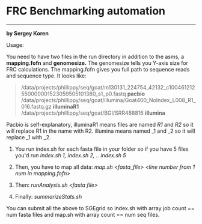 # FRC Benchmarking automation
---
**by Sergey Koren**

Usage:

You need to have two files in the run directory in addition to the asms, a **mapping.fofn** and **genomesize.** The genomesize tells you Y-axis size for FRC calculations. The mapping.fofn gives you full path to sequence reads and sequence type. It looks like:

>/data/projects/phillippy/seq/goat/m130131_224754_42132_c100461212550000001523059505101380_s1_p0.fastq **pacbio**
>/data/projects/phillippy/seq/goat/illumina/Goat400_NoIndex_L008_R1_016.fastq.gz **illuminaR1**
>/data/projects/phillippy/seq/goat/BGI/SRR488816 **illumina**

Pacbio is self-explanatory, illuminaR1 means files are named *_R1_* and *_R2_* so it will replace R1 in the name with R2. illumina means named _1 and _2 so it will replace _1 with _2.

1. You run index.sh for each fasta file in your folder so if you have 5 files you'd run *index.sh 1, index.sh 2, .. index.sh 5*

2. Then, you have to map all data: *map.sh \<fasta_file\> \<line number from 1 num in mapping.fofn\>*

3. Then: *runAnalysis.sh \<fasta file\>*

4. Finally: *summarizeStats.sh*

You can submit all the above to SGEgrid so index.sh with array job count == num fasta files and map.sh with array count == num seq files.